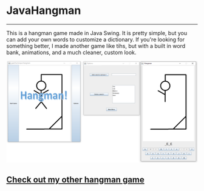 # JavaHangman

---

This is a hangman game made in Java Swing. It is pretty simple, but you can add your own words to customize a dictionary. If you're looking for something better, I made another game like tihs, but with a built in word bank, animations, and a much cleaner, custom look. 


![](hangmanDemo.png)


## [Check out my other hangman game](https://github.com/geektechniquestudios/JavaFXHangman)
